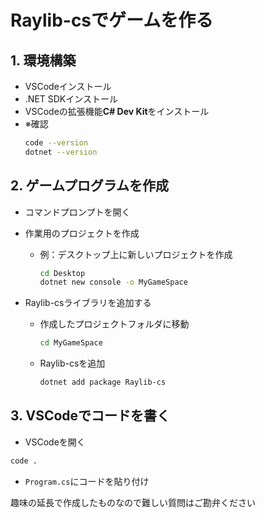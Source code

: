 # Raylib-csでゲームを作る

## 1.	環境構築
- VSCodeインストール
- .NET SDKインストール
- VSCodeの拡張機能**C# Dev Kit**をインストール
- ※確認
    ```bash
    code --version
    dotnet --version
    ```

## 2.	ゲームプログラムを作成
- コマンドプロンプトを開く
- 作業用のプロジェクトを作成
    - 例：デスクトップ上に新しいプロジェクトを作成
        ```bash
        cd Desktop
        dotnet new console -o MyGameSpace
        ```

- Raylib-csライブラリを追加する
    - 作成したプロジェクトフォルダに移動
        ```bash
        cd MyGameSpace
        ```
    - Raylib-csを追加
        ```bash
        dotnet add package Raylib-cs
        ```
## 3. VSCodeでコードを書く
- VSCodeを開く
```bash
code .
```
- `Program.cs`にコードを貼り付け

趣味の延長で作成したものなので難しい質問はご勘弁ください
